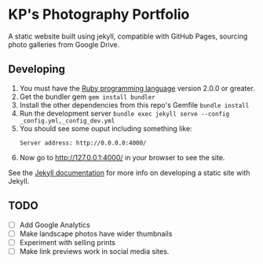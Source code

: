 KP's Photography Portfolio
==========================

A static website built using jekyll, compatible with GitHub Pages, sourcing photo galleries from Google Drive.

## Developing

1. You must have the [Ruby programming language](https://www.ruby-lang.org/) version 2.0.0 or greater.
1. Get the bundler gem `gem install bundler`
1. Install the other dependencies from this repo's Gemfile `bundle install`
1. Run the development server `bundle exec jekyll serve --config _config.yml,_config_dev.yml`
1. You should see some ouput including something like:
   ```
   Server address: http://0.0.0.0:4000/
   ```
1. Now go to <http://127.0.0.1:4000/> in your browser to see the site.

See the [Jekyll documentation](https://jekyllrb.com/docs/home/) for more info on developing a static site with Jekyll.

## TODO

- [ ] Add Google Analytics
- [ ] Make landscape photos have wider thumbnails
- [ ] Experiment with selling prints
- [ ] Make link previews work in social media sites.
